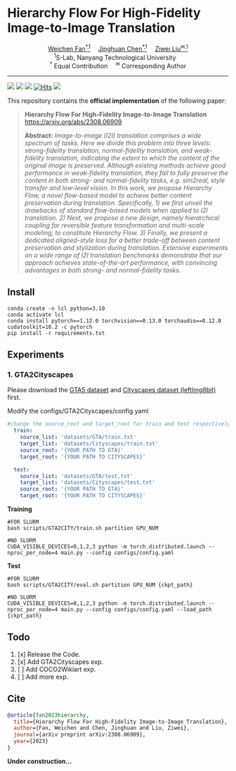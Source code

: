# Hierarchy Flow For High-Fidelity Image-to-Image Translation

<div>
<div align="center">
    <a href='https://weichenfan.github.io/Weichen/' target='_blank'>Weichen Fan<sup>*,1</sup></a>&emsp;
    <a href='https://www.linkedin.com/in/jinghuan-chen/?originalSubdomain=sg' target='_blank'>Jinghuan Chen<sup>*,1</sup></a>&emsp;
    <a href='https://liuziwei7.github.io/' target='_blank'>Ziwei Liu<sup>&#x2709,1</sup></a>
</div>
<div>
<div align="center">
    <sup>1</sup>S-Lab, Nanyang Technological University&emsp;
    </br>
    <sup>*</sup> Equal Contribution&emsp;
    <sup>&#x2709</sup> Corresponding Author
    
</div>
 
 -----------------

![](https://img.shields.io/badge/HierarchyFlow-v0.1-darkcyan)
![](https://img.shields.io/github/stars/WeichenFan/HierarchyFlow)
![](https://black.readthedocs.io/en/stable/_static/license.svg)
[![Hits](https://hits.seeyoufarm.com/api/count/incr/badge.svg?url=https%3A%2F%2Fgithub.com%2FWeichenFan%2FHierarchyFlow&count_bg=%2379C83D&title_bg=%23555555&icon=&icon_color=%23E7E7E7&title=hits&edge_flat=false)](https://hits.seeyoufarm.com)
![](https://img.shields.io/badge/code%20style-black-000000.svg)

This repository contains the **official implementation** of the following paper:

> **Hierarchy Flow For High-Fidelity Image-to-Image Translation**<br>
> https://arxiv.org/abs/2308.06909
>
> **Abstract:** *Image-to-image (I2I) translation comprises a wide spectrum of tasks. Here we divide this problem into three levels: strong-fidelity translation, normal-fidelity translation, and weak-fidelity translation, indicating the extent to which the content of the original image is preserved. Although existing methods achieve good performance in weak-fidelity translation, they fail to fully preserve the content in both strong- and normal-fidelity tasks, e.g. sim2real, style transfer and low-level vision. In this work, we propose Hierarchy Flow, a novel flow-based model to achieve better content preservation during translation. Specifically, 1) we first unveil the drawbacks of standard flow-based models when applied to I2I translation. 2) Next, we propose a new design, namely hierarchical coupling for reversible feature transformation and multi-scale modeling, to constitute Hierarchy Flow. 3) Finally, we present a dedicated aligned-style loss for a better trade-off between content preservation and stylization during translation. Extensive experiments on a wide range of I2I translation benchmarks demonstrate that our approach achieves state-of-the-art performance, with convincing advantages in both strong- and normal-fidelity tasks.*

## Install
```shell
conda create -n lcl python=3.10
conda activate lcl
conda install pytorch==1.12.0 torchvision==0.13.0 torchaudio==0.12.0 cudatoolkit=10.2 -c pytorch
pip install -r requirements.txt
```
## Experiments
### 1. GTA2Cityscapes
Please download the [GTA5 dataset](https://download.visinf.tu-darmstadt.de/data/from_games/index.html) and [Cityscapes dataset (leftImg8bit)](https://www.cityscapes-dataset.com/downloads/) first.

Modify the configs/GTA2Cityscapes/config.yaml
```yaml
#change the source_root and target_root for train and test respectively
  train:
    source_list: 'datasets/GTA/train.txt'
    target_list: 'datasets/Cityscapes/train.txt'
    source_root: '{YOUR PATH TO GTA}'
    target_root: '{YOUR PATH TO CITYSCAPES}'

  test:
    source_list: 'datasets/GTA/test.txt'
    target_list: 'datasets/Cityscapes/test.txt'
    source_root: '{YOUR PATH TO GTA}'
    target_root: '{YOUR PATH TO CITYSCAPES}'
```
**Training**
```Shell
#FOR SLURM
bash scripts/GTA2CITY/train.sh partition GPU_NUM

#NO SLURM
CUDA_VISIBLE_DEVICES=0,1,2,3 python -m torch.distributed.launch --nproc_per_node=4 main.py --config configs/config.yaml
```

**Test**
```Shell
#FOR SLURM
bash scripts/GTA2CITY/eval.sh partition GPU_NUM {ckpt_path}

#NO SLURM
CUDA_VISIBLE_DEVICES=0,1,2,3 python -m torch.distributed.launch --nproc_per_node=4 main.py --config configs/config.yaml --load_path {ckpt_path}
```

## Todo

1. [x] Release the Code.
2. [x] Add GTA2Cityscapes exp.
3. [ ] Add COCO2Wikiart exp.
4. [ ] Add more exp.

## Cite
```bibtex
@article{fan2023hierarchy,
  title={Hierarchy Flow For High-Fidelity Image-to-Image Translation},
  author={Fan, Weichen and Chen, Jinghuan and Liu, Ziwei},
  journal={arXiv preprint arXiv:2308.06909},
  year={2023}
}
```


**Under construction...**

